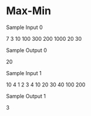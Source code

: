 # Max-Min

Sample Input 0

7
3
10
100
300
200
1000
20
30

Sample Output 0

20


Sample Input 1

10
4
1
2
3
4
10
20
30
40
100
200


Sample Output 1

3
